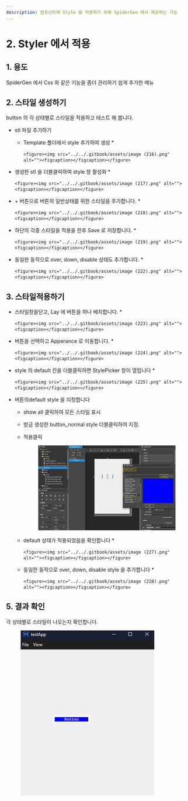 ```yaml
---
description: 컴포넌트에 Style 을 적용하기 위해 SpiderGen 에서 제공하는 기능
---
```


# 2. Styler 에서 적용

## 1. 용도&#x20;

SpiderGen 에서 Css 와 같은 기능을 좀더 관리하기 쉽게 추가한 메뉴



## 2. 스타일 생성하기

&#x20;button 의 각 상태별로 스타일을 적용하고 테스트 해 봅니다.

* stl 파일 추가하기
  * Template 폴더에서 style 추가하여 생성
    *

        <figure><img src="../../.gitbook/assets/image (216).png" alt=""><figcaption></figcaption></figure>


* 생성한 stl 을 더블클릭하여 style 창 활성화
  *

      <figure><img src="../../.gitbook/assets/image (217).png" alt=""><figcaption></figcaption></figure>


* \+ 버튼으로 버튼의  일반상태를  위한 스타일을 추가합니다.
  *

      <figure><img src="../../.gitbook/assets/image (218).png" alt=""><figcaption></figcaption></figure>


* 하단의 각종 스타일을 적용을 한후 Save 로 저장합니다.
  *

      <figure><img src="../../.gitbook/assets/image (219).png" alt=""><figcaption></figcaption></figure>


* 동일한 동작으로 over, down, disable 상태도 추가합니다.
  *

      <figure><img src="../../.gitbook/assets/image (222).png" alt=""><figcaption></figcaption></figure>



## 3. 스타일적용하기

* 스타일창을닫고, Lay 에 버튼을 하나 배치합니다.
  *

      <figure><img src="../../.gitbook/assets/image (223).png" alt=""><figcaption></figcaption></figure>


* 버튼을 선택하고 Apperance 로 이동합니다.
  *

      <figure><img src="../../.gitbook/assets/image (224).png" alt=""><figcaption></figcaption></figure>


* style 의 default 칸을 더블클릭하면 StylePicker 창이 열립니다
  *

      <figure><img src="../../.gitbook/assets/image (225).png" alt=""><figcaption></figcaption></figure>



*   버튼의default style 을 지정합니다

    * show all 클릭하여 모든 스타일 표시
    * 방금 생성한 button\_normal style 더블클릭하여 지정.
    *   적용클릭

        <figure><img src="../../.gitbook/assets/image (226).png" alt=""><figcaption></figcaption></figure>


    * default 상태가 적용되었음을 확인합니다
      *

          <figure><img src="../../.gitbook/assets/image (227).png" alt=""><figcaption></figcaption></figure>


    * 동일한 동작으로 over, down, disable style 을 추가합니다
      *

          <figure><img src="../../.gitbook/assets/image (228).png" alt=""><figcaption></figcaption></figure>





## 5. 결과 확인

각 상태별로 스타일이 나오는지 확인합니다.

<figure><img src="../../.gitbook/assets/image.png" alt=""><figcaption></figcaption></figure>





